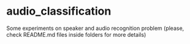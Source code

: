 # audio_classification
Some experiments on speaker and audio recognition problem (please, check README.md files inside folders for more details)
